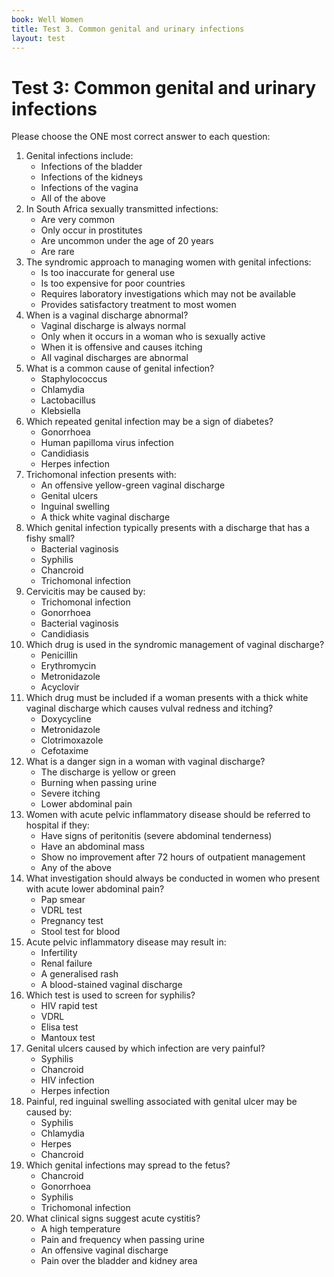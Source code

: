 ```yaml
---
book: Well Women
title: Test 3. Common genital and urinary infections
layout: test
---
```


# Test 3: Common genital and urinary infections

Please choose the ONE most correct answer to each question:

1.	Genital infections include:
	-	Infections of the bladder
	-	Infections of the kidneys
	+	Infections of the vagina
	-	All of the above
2.	In South Africa sexually transmitted infections:
	+	Are very common
	-	Only occur in prostitutes
	-	Are uncommon under the age of 20 years
	-	Are rare
3.	The syndromic approach to managing women with genital infections:
	-	Is too inaccurate for general use
	-	Is too expensive for poor countries
	-	Requires laboratory investigations which may not be available
	+	Provides satisfactory treatment to most women
4.	When is a vaginal discharge abnormal?
	-	Vaginal discharge is always normal
	-	Only when it occurs in a woman who is sexually active
	+	When it is offensive and causes itching
	-	All vaginal discharges are abnormal
5.	What is a common cause of genital infection?
	-	Staphylococcus
	+	Chlamydia
	-	Lactobacillus
	-	Klebsiella
6.	Which repeated genital infection may be a sign of diabetes?
	-	Gonorrhoea
	-	Human papilloma virus infection
	+	Candidiasis
	-	Herpes infection
7.	Trichomonal infection presents with:
	+	An offensive yellow-green vaginal discharge
	-	Genital ulcers
	-	Inguinal swelling
	-	A thick white vaginal discharge
8.	Which genital infection typically presents with a discharge that has a fishy small?
	+	Bacterial vaginosis
	-	Syphilis
	-	Chancroid
	-	Trichomonal infection
9.	Cervicitis may be caused by:
	-	Trichomonal infection
	+	Gonorrhoea
	-	Bacterial vaginosis
	-	Candidiasis
10.	Which drug is used in the syndromic management of vaginal discharge?
	-	Penicillin
	-	Erythromycin
	+	Metronidazole
	-	Acyclovir
11.	Which drug must be included if a woman presents with a thick white vaginal discharge which causes vulval redness and itching?
	-	Doxycycline
	-	Metronidazole
	+	Clotrimoxazole
	-	Cefotaxime
12.	What is a danger sign in a woman with vaginal discharge?
	-	The discharge is yellow or green
	-	Burning when passing urine
	-	Severe itching
	+	Lower abdominal pain
13.	Women with acute pelvic inflammatory disease should be referred to hospital if they:
	-	Have signs of peritonitis (severe abdominal tenderness)
	-	Have an abdominal mass
	-	Show no improvement after 72 hours of outpatient management
	+	Any of the above 
14.	What investigation should always be conducted in women who present with acute lower abdominal pain?
	-	Pap smear
	-	VDRL test
	+	Pregnancy test 
	-	Stool test for blood
15.	Acute pelvic inflammatory disease may result in:
	+	Infertility
	-	Renal failure
	-	A generalised rash
	-	A blood-stained vaginal discharge
16.	Which test is used to screen for syphilis?
	-	HIV rapid test
	+	VDRL
	-	Elisa test
	-	Mantoux test
17.	Genital ulcers caused by which infection are very painful?
	-	Syphilis
	-	Chancroid
	-	HIV infection
	+	Herpes infection
18.	Painful, red inguinal swelling associated with genital ulcer may be caused by:
	-	Syphilis
	-	Chlamydia
	-	Herpes
	+	Chancroid
19.	Which genital infections may spread to the fetus?
	-	Chancroid
	-	Gonorrhoea
	+	Syphilis
	-	Trichomonal infection
20.	What clinical signs suggest acute cystitis?
	-	A high temperature
	+	Pain and frequency when passing urine
	-	An offensive vaginal discharge
	-	Pain over the bladder and kidney area
